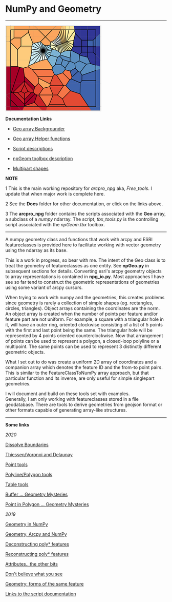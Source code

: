 # NumPy and Geometry

----

<!--- This is a comment -->
<!--- https://dan-patterson.github.io/numpy_geometry/ -->

<!--- <a href="url"><img src="https://github.com/Dan-Patterson/numpy_geometry/blob/master/images/Voronoi2.png" align="center" height="auto" width="300" ></a> -->
<!--- ![](images/Voronoi2.png) -->
<!--- The line below is a relative reference.  Make sure that the subdir doesn't begin with a / -->
<img src="images/Voronoi2.png" align="center" width="300"/>


**Documentation Links**

* [Geo array Backgrounder](/Docs/Backgrounder.md)

* [Geo array Helper functions](/Docs/Helper_functions.md)

* [Script descriptions](/Docs/Scripts_desc.md)

* [npGeom toolbox description](/Docs/npGeomTools.md)

* [Multipart shapes](/Docs/Multipart_shapes.md)


**NOTE**

1 This is the main working repository for *arcpro_npg* aka, *Free_tools*.  I update that when major work is complete here.

2 See the **Docs** folder for other documentation, or click on the links above.

3 The **arcpro_npg** folder contains the scripts associated with the **Geo** array, a subclass of a *numpy* ndarray.  The script, *tbx_tools.py* is the controlling script associated with the *npGeom.tbx* toolbox.

----
A numpy geometry class and functions that work with arcpy and ESRI featureclasses is provided here to facilitate working with vector geometry using the ndarray as its base.

This is a work in progress, so bear with me.  The intent of the Geo class is to treat the geometry of featureclasses as one entity.  See **npGeo.py** in subsequent sections for details.  Converting esri's arcpy geometry objects to array representations is contained in **npg_io.py**. Most approaches I have see so far tend to construct the geometric representations of geometries using some variant of arcpy cursors.

When trying to work with numpy and the geometries, this creates problems since geometry is rarely a collection of simple shapes (eg. rectangles, circles, triangles).  Object arrays containing the coordinates are the norm.  An object array is created when the number of points per feature and/or feature part are not uniform.  For example, a square with a triangular hole in it, will have an outer ring, oriented clockwise consisting of a list of 5 points with the first and last point being the same.  The triangular hole will be represented by 4 points oriented counterclockwise.  Now that arrangement of points can be used to represent a polygon, a closed-loop polyline or a multipoint.  The same points can be used to represent 3 distinctly different geometric objects.

What I set out to do was create a uniform 2D array of coordinates and a companion array which denotes the feature ID and the from-to point pairs.  This is similar to the FeatureClassToNumPy array approach, but that particular function and its inverse, are only useful for simple singlepart geometries.

I will document and build on these tools set with examples.  
Generally, I am only working with featureclasses stored in a file geodatabase.  There are tools to derive geometries from geojson format or other formats capable of generating array-like structures.

----
**Some links**

*2020*

[Dissolve Boundaries](https://community.esri.com/t5/python-blog/dissolve-boundaries/ba-p/1011337)

[Thiessen/Voronoi and Delaunay](https://community.esri.com/people/danretired/blog/2020/06/16/free-advanced-tools-thiessen-polygons-delaunay-triangulation)

[Point tools](https://community.esri.com/people/danretired/blog/2020/05/15/point-tools-for-pro)

[Polyline/Polygon tools](https://community.esri.com/people/danretired/blog/2020/05/19/polygonpolyline-tools-for-pro)

[Table tools](https://community.esri.com/people/danretired/blog/2020/05/18/free-tools-for-arcgis-pro-table-tools)

[Buffer ... Geometry Mysteries](https://community.esri.com/blogs/dan_patterson/2020/01/27/buffer-geometry-mysteries)

[Point in Polygon ... Geometry Mysteries](https://community.esri.com/blogs/dan_patterson/2020/02/18/point-in-polygon-geometry-mysteries)

*2019*

[Geometry in NumPy](https://community.esri.com/blogs/dan_patterson/2019/03/17/geometry-in-numpy-1)

[Geometry, Arcpy and NumPy](https://community.esri.com/blogs/dan_patterson/2019/04/10/geometry-arcpy-and-numpy-2)

[Deconstructing poly* features](https://community.esri.com/blogs/dan_patterson/2019/04/10/geometry-deconstructing-poly-features-3)

[Reconstructing poly* features](https://community.esri.com/blogs/dan_patterson/2019/04/17/geometry-reconstructing-poly-features-4)

[Attributes.. the other bits](https://community.esri.com/blogs/dan_patterson/2019/04/17/geometry-attributes-actually-the-other-bits-5)

[Don't believe what you see](https://community.esri.com/blogs/dan_patterson/2019/05/09/geometry-dont-believe-what-you-see-6)

[Geometry: forms of the same feature](https://community.esri.com/blogs/dan_patterson/2019/05/13/geometry-forms-of-the-same-feature-7)

[Links to the script documentation](https://github.com/Dan-Patterson/npGeo/blob/master/Scripts/README.md)


